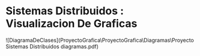 # Sistemas Distribuidos : Visualizacion De Graficas
![DiagramaDeClases](ProyectoGrafica\ProyectoGrafica\Diagramas\Proyecto Sistemas Distribuidos diagramas.pdf)
